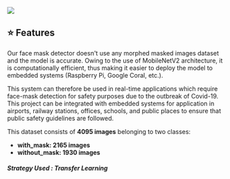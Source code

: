 
![](https://github.com/Akhil-Tony/face-mask-detection/blob/master/20220814_011941.gif) 
<br>
## :star: Features
Our face mask detector doesn't use any morphed masked images dataset and the model is accurate. Owing to the use of MobileNetV2 architecture, it is computationally efficient, thus making it easier to deploy the model to embedded systems (Raspberry Pi, Google Coral, etc.).

This system can therefore be used in real-time applications which require face-mask detection for safety purposes due to the outbreak of Covid-19. This project can be integrated with embedded systems for application in airports, railway stations, offices, schools, and public places to ensure that public safety guidelines are followed.

This dataset consists of __4095 images__ belonging to two classes:
*	__with_mask: 2165 images__
*	__without_mask: 1930 images__

<h5> Strategy Used : Transfer Learning <h5>

